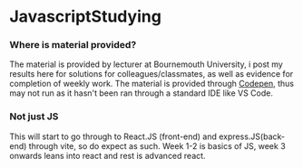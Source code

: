 # JavascriptStudying
### Where is material provided?
The material is provided by lecturer at Bournemouth University, i post my results here for solutions for colleagues/classmates, as well as evidence for completion of weekly work.
The material is provided through <a href="https://codepen.io">Codepen</a>, thus may not run as it hasn't been ran through a standard IDE like VS Code. 
### Not just JS
This will start to go through to React.JS (front-end) and express.JS(back-end) through vite, so do expect as such. Week 1-2 is basics of JS, week 3 onwards leans into react and rest is advanced react. 
